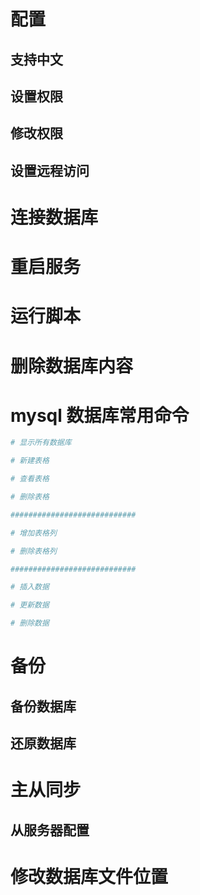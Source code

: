 # 配置

## 支持中文

## 设置权限

## 修改权限

## 设置远程访问

# 连接数据库

# 重启服务

# 运行脚本

# 删除数据库内容

# mysql 数据库常用命令

```bash
# 显示所有数据库

# 新建表格

# 查看表格

# 删除表格

############################

# 增加表格列

# 删除表格列

############################

# 插入数据

# 更新数据

# 删除数据
```

# 备份

## 备份数据库

## 还原数据库

# 主从同步

## 从服务器配置

# 修改数据库文件位置
